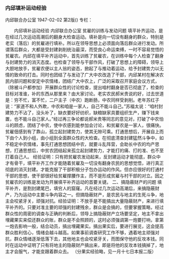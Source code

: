 ### 内邱填补运动经验
内邱联合办公室
1947-02-02
第2版()
专栏：

　　内邱填补运动经验
    内邱联合办公室
    贫雇的训练与发动问题
    填平补齐运动，是在经过几次运动高潮后的翻身大检查运动。填补是向一切没有翻身的群众，特别是老实（落后）的贫雇进行填补。所以在领导思想上必须面向落后群众进行发动。所谓落后群众，大都是受封建剥削统治最深，而受良心命运束缚，一时不容易觉悟的贫雇农。内邱在填平补齐运动中，首先训练了贫雇农，在训练中每个人检查了翻身与封建势力的消灭态度。也检查了领导与干部作风，打破了思想上的障碍，领导上大胆地放手，贫雇农便以主人翁的姿态，掀起了与推动着运动，给予封建势力以无情的致命的打击。同时也团结了与发动了广大中农改造了干部，内邱某村在解决农民内部问题和安定中农情绪，团结广大中农上，广泛的采取召开家庭会议方式，（除被斗户都参加）开展群众性的讨论检查，提出咱村翻身是否已彻底了，检查的目标对准谁，补的东西从那里来？由大家讨论。老实农民郝米贵说的好，过去世道是：穷不忙，富不忙，二户主子（中农）跑断肠，中农同样受剥削。老年苏红子说：“家道不和人外欺，中农和咱是一家人，自己不能斗自己。”苏福太说：“咱村封建势力不沾了，没头补了，缺衣要好好纺织，缺粮缺家具要组织生产，赚下钱来置，也不能斗自己家人。”经过再三争论都说郝米贵等同志的意见对，打破了中农怕斗的顾虑，团结了中农，使中农感到能参加会讨论，和贫雇农是一家人，很痛快。贫雇佃感到有了靠山，孤立起封建势力，使其无隙可乘。打通思想后，开展自上而下由个人到小组，由小组到全面群众性的大检查。在彻底清查封建猛然斗争中，如不稳定中农情绪，事先打通思想团结中农，就要斗乱阵营，会助长中农的均产思想，打通思想后，中贫农团结起来孤立起封建势力，才能打的痛、打的准、也不至打着自己人。
    经验证明：只有把贫雇农发动起来，反封建运动才能彻底，群众中才有骨干，填平补齐工作才能随着贫雇及一切没有翻身农民的思想觉悟，进行真正彻底的消灭封建。才能克服了干部积极分子包办运动的作风。但亦应很好的打通村干部的思想，使干部很好给贫雇撑腰作主，而不是形成贫雇与村干部的对立。因之贫雇农的训练是发动为开展填平补齐运动的首要关键。
    二、搞隐蔽财产的问题
    填平补齐，是割封建尾巴，填穷人的窟窿。凡在经过几次运动高潮后，来搞隐蔽财产，乃为运动中主要斗争内容之一。但搞隐蔽财产，是农民与地主的生死斗争，地主会咬紧牙关，顽强对抗。经验证明：不放手是不能搞出大量隐蔽财产，来进行填平补齐的。只要对准主要的顽强的封建残余，群众是会搞的，但要掌握策略，经过群众性的周密的调查与正确的判断后，领导上搞隐蔽财产立场要坚定，地主不拿出埋藏果实来偿还群众的账，群众是不会照顾的，这时必须强调第一炮要打响，拿第一炮去影响一般，结合动员，搞出埋藏果实。搞出果实后，要进行展览，这会提高群众胜利信心，情绪会越斗越高。如果事前调查研究工作不够，遇着地主顽强对抗，群众情绪逐渐低落下去，其他地主也会咬紧牙关，而图保守他的反攻本钱。同时在运动中证明了只有将地主的隐蔽财产搞出来，即是将他的反攻本钱搞掉了，地主才会服气，才能变跟着群众去。
        （分果实经验略，见一月十七日本报二版）
